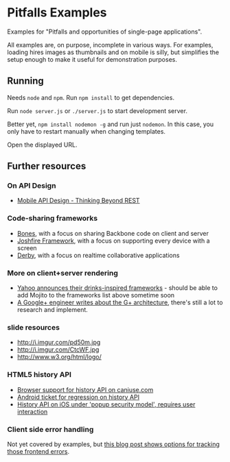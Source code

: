 # Pitfalls Examples

Examples for "Pitfalls and opportunities of single-page applications".

All examples are, on purpose, incomplete in various ways. For examples, loading hires images as thumbnails and on mobile is silly, but simplifies the setup enough to make it useful for demonstration purposes.

## Running

Needs `node` and `npm`. Run `npm install` to get dependencies.

Run `node server.js` or `./server.js` to start development server.

Better yet, `npm install nodemon -g` and run just `nodemon`. In this case, you only have to restart manually when changing templates.

Open the displayed URL.

## Further resources

### On API Design

* [Mobile API Design - Thinking Beyond REST](http://www.stereoplex.com/blog/mobile-api-design-thinking-beyond-rest)

### Code-sharing frameworks

* [Bones](https://github.com/developmentseed/bones), with a focus on sharing Backbone code on client and server
* [Joshfire Framework](http://framework.joshfire.com/), with a focus on supporting every device with a screen
* [Derby](http://derbyjs.com/), with a focus on realtime collaborative applications

### More on client+server rendering

* [Yahoo announces their drinks-inspired frameworks](http://developer.yahoo.com/blogs/ydn/posts/2011/11/yahoo-announces-cocktails-%E2%80%93-shaken-not-stirred/) - should be able to add Mojito to the frameworks list above sometime soon
* [A Google+ engineer writes about the G+ architecture](https://plus.google.com/115060278409766341143/posts/ViaVbBMpSVG), there's still a lot to research and implement.

### slide resources

* http://i.imgur.com/pd50m.jpg
* http://i.imgur.com/CtcWF.jpg
* http://www.w3.org/html/logo/

### HTML5 history API

* [Browser support for history API on caniuse.com](http://caniuse.com/#search=history)
* [Android ticket for regression on history API](http://code.google.com/p/android/issues/detail?id=23979)
* [History API on iOS under 'popup security model', requires user interaction](http://stackoverflow.com/questions/6161701/is-history-api-broken-on-ios-location-bar-doesnt-update-on-pushstate)

### Client side error handling

Not yet covered by examples, but [this blog post shows options for tracking those frontend errors](http://backstage.soundcloud.com/2011/11/front-end-javascript-bug-tracking/).
